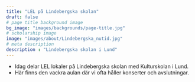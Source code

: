 ```yaml
---
title: "LEL på Lindebergska skolan"
draft: false
# page title background image
bg_image: "images/backgrounds/page-title.jpg"
# scholarship image
image: "images/about/Lindebergska_nutid.jpg"
# meta description
description : "Lindebergska skolan i Lund"
---
```


* Idag delar LEL lokaler på Lindebergska skolan med Kulturskolan i Lund.
* Här finns den vackra aulan där vi ofta håller konserter och avslutningar. 
